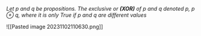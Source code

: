 *Let p and q be propositions. The exclusive or __(XOR)__ of p and q denoted p, p ⊕ q, where it is only True if p and q are different values*

![[Pasted image 20231102110630.png]]
